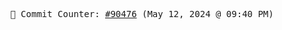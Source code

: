 <p align="center">
    <samp>
        📮 Commit Counter: <a href="https://github.com/Javascript-void0/Javascript-void0/commits/main">#90476</a> (May 12, 2024 @ 09:40 PM)
    </samp>
</p>